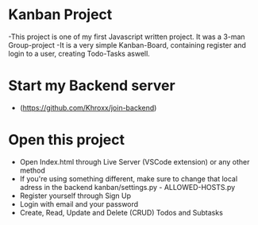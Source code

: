 # Kanban Project
-This project is one of my first Javascript written project. It was a 3-man Group-project
-It is a very simple Kanban-Board, containing register and login to a user, creating Todo-Tasks aswell.

# Start my Backend server 
- (https://github.com/Khroxx/join-backend)

# Open this project

- Open Index.html through Live Server (VSCode extension) or any other method
- If you're using something different, make sure to change that local adress in the backend kanban/settings.py - ALLOWED-HOSTS.py
- Register yourself through Sign Up
- Login with email and your password
- Create, Read, Update and Delete (CRUD) Todos and Subtasks